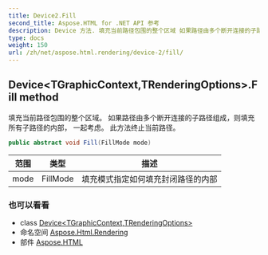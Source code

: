```yaml
---
title: Device2.Fill
second_title: Aspose.HTML for .NET API 参考
description: Device 方法. 填充当前路径包围的整个区域 如果路径由多个断开连接的子路径组成则填充所有子路径的内部 一起考虑 此方法终止当前路径
type: docs
weight: 150
url: /zh/net/aspose.html.rendering/device-2/fill/
---
```

## Device&lt;TGraphicContext,TRenderingOptions&gt;.Fill method

填充当前路径包围的整个区域。 如果路径由多个断开连接的子路径组成，则填充所有子路径的内部， 一起考虑。 此方法终止当前路径。

```csharp
public abstract void Fill(FillMode mode)
```

| 范围 | 类型 | 描述 |
| --- | --- | --- |
| mode | FillMode | 填充模式指定如何填充封闭路径的内部 |

### 也可以看看

* class [Device&lt;TGraphicContext,TRenderingOptions&gt;](../)
* 命名空间 [Aspose.Html.Rendering](../../device-2/)
* 部件 [Aspose.HTML](../../../)


